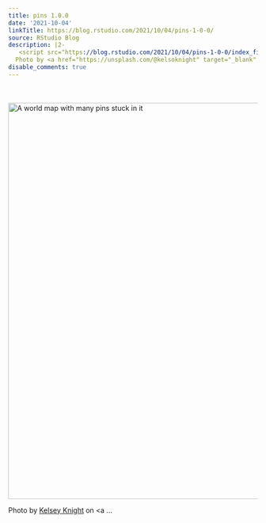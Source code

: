 ```yaml
---
title: pins 1.0.0
date: '2021-10-04'
linkTitle: https://blog.rstudio.com/2021/10/04/pins-1-0-0/
source: RStudio Blog
description: |2-
   <script src="https://blog.rstudio.com/2021/10/04/pins-1-0-0/index_files/header-attrs/header-attrs.js"></script> <div style="padding: 35px 0 35px 0;"> <img srcset="https://blog.rstudio.com/2021/10/04/pins-1-0-0/hero_hu71cda45fc0b625d138ab2d334acaa09a_179731_800x0_resize_q75_box.jpg, https://blog.rstudio.com/2021/10/04/pins-1-0-0/hero.jpg 2x" src="https://blog.rstudio.com/2021/10/04/pins-1-0-0/hero.jpg" width="800" alt="A world map with many pins stuck in it"/> <caption>
  Photo by <a href="https://unsplash.com/@kelsoknight" target="_blank" rel="noopener noreferrer">Kelsey Knight</a> on <a ...
disable_comments: true
---
```

 <script src="https://blog.rstudio.com/2021/10/04/pins-1-0-0/index_files/header-attrs/header-attrs.js"></script> <div style="padding: 35px 0 35px 0;"> <img srcset="https://blog.rstudio.com/2021/10/04/pins-1-0-0/hero_hu71cda45fc0b625d138ab2d334acaa09a_179731_800x0_resize_q75_box.jpg, https://blog.rstudio.com/2021/10/04/pins-1-0-0/hero.jpg 2x" src="https://blog.rstudio.com/2021/10/04/pins-1-0-0/hero.jpg" width="800" alt="A world map with many pins stuck in it"/> <caption>
Photo by <a href="https://unsplash.com/@kelsoknight" target="_blank" rel="noopener noreferrer">Kelsey Knight</a> on <a ...